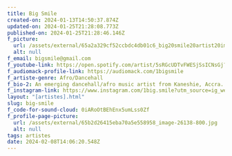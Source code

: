 ```yaml
---
title: Big Smile
created-on: 2024-01-13T14:50:37.874Z
updated-on: 2024-01-25T21:28:08.773Z
published-on: 2024-01-25T21:28:46.146Z
f_picture:
  url: /assets/external/65a2a329cf52ccbdc4db01c6_big20smile20artist20image.png
  alt: null
f_email: bigsmile@gmail.com
f_youtube-link: https://open.spotify.com/artist/5sRGcUDTvFWESjSsICNsGj?si=VjWoXAZIQ62s3l5gzxJVeQ
f_audiomack-profile-link: https://audiomack.com/1bigsmile
f_artiste-genre: Afro/Dancehall
f_bio-2: An emerging dancehall/afro music artist from Kaneshie, Accra.
f_instagram-link: https://www.instagram.com/1big.smile?utm_source=ig_web_button_share_sheet&igsh=ZDNlZDc0MzIxNw==
layout: "[artistes].html"
slug: big-smile
f_code-for-sound-cloud: 0iARoOtBEhEnx5umLss0Zf
f_profile-page-picture:
  url: /assets/external/65b2d26415eba70a5e558958_image-26138-800.jpg
  alt: null
tags: artistes
date: 2024-02-08T14:06:20.548Z
---
```

